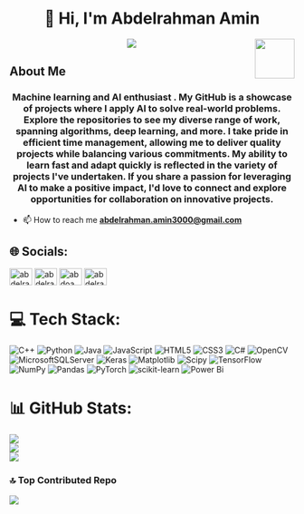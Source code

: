 <h1 align="center">👋 Hi, I'm Abdelrahman Amin  </h1>
<!-- <img width="250" align="right" src="https://media1.tenor.com/m/y3BXgrI-FpIAAAAC/robot-ai.gif">
 -->
<!-- <img width="100" align="right" src="https://media.tenor.com/k_FD58xnsicAAAAi/work-internet.gif">
  -->


   <img width="70" align="right" src="https://media1.tenor.com/m/TWwip6b2x0kAAAAC/robot-wave-waving.gif">
<!-- Typing SVG by DenverCoder1 - https://github.com/DenverCoder1/readme-typing-svg -->
<p align="center">
  <a href="https://github.com/DenverCoder1/readme-typing-svg"><img src="https://readme-typing-svg.herokuapp.com/?lines=AI%20Engineer&font=Fira%20Code&center=true&width=440&height=45&color=f75c7e&vCenter=true&size=22"></a>
</p> 






## About Me
<h3 align="center">Machine learning and AI enthusiast . My GitHub is a showcase of projects where I apply AI to solve real-world problems. Explore the repositories to see my diverse range of work, spanning algorithms, deep learning, and more. I take pride in efficient time management, allowing me to deliver quality projects while balancing various commitments. My ability to learn fast and adapt quickly is reflected in the variety of projects I've undertaken. If you share a passion for leveraging AI to make a positive impact, I'd love to connect and explore opportunities for collaboration on innovative projects.</h3>

- 📫 How to reach me **abdelrahman.amin3000@gmail.com**
## 🌐 Socials:
<p align="left">
<a href="https://linkedin.com/in/abdelrahman-amin-825683245" target="blank"><img align="center" src="https://raw.githubusercontent.com/rahuldkjain/github-profile-readme-generator/master/src/images/icons/Social/linked-in-alt.svg" alt="abdelrahman-amin" height="30" width="40" /></a>
<a href="https://kaggle.com/abdelrahmanamiin" target="blank"><img align="center" src="https://raw.githubusercontent.com/rahuldkjain/github-profile-readme-generator/master/src/images/icons/Social/kaggle.svg" alt="abdelrahmanamiin" height="30" width="40" /></a>
<a href="https://codeforces.com/profile/abdoamin012" target="blank"><img align="center" src="https://raw.githubusercontent.com/rahuldkjain/github-profile-readme-generator/master/src/images/icons/Social/codeforces.svg" alt="abdoamin012" height="30" width="40" /></a>
<a href="https://www.leetcode.com/abdelrahman_amin" target="blank"><img align="center" src="https://raw.githubusercontent.com/rahuldkjain/github-profile-readme-generator/master/src/images/icons/Social/leet-code.svg" alt="abdelrahman_amin" height="30" width="40" /></a>
</p>

# 💻 Tech Stack:
![C++](https://img.shields.io/badge/c++-%2300599C.svg?style=for-the-badge&logo=c%2B%2B&logoColor=white) ![Python](https://img.shields.io/badge/python-3670A0?style=for-the-badge&logo=python&logoColor=ffdd54) ![Java](https://img.shields.io/badge/java-%23ED8B00.svg?style=for-the-badge&logo=openjdk&logoColor=white) ![JavaScript](https://img.shields.io/badge/javascript-%23323330.svg?style=for-the-badge&logo=javascript&logoColor=%23F7DF1E) ![HTML5](https://img.shields.io/badge/html5-%23E34F26.svg?style=for-the-badge&logo=html5&logoColor=white) ![CSS3](https://img.shields.io/badge/css3-%231572B6.svg?style=for-the-badge&logo=css3&logoColor=white) ![C#](https://img.shields.io/badge/c%23-%23239120.svg?style=for-the-badge&logo=csharp&logoColor=white) ![OpenCV](https://img.shields.io/badge/opencv-%23white.svg?style=for-the-badge&logo=opencv&logoColor=white) ![MicrosoftSQLServer](https://img.shields.io/badge/Microsoft%20SQL%20Server-CC2927?style=for-the-badge&logo=microsoft%20sql%20server&logoColor=white) ![Keras](https://img.shields.io/badge/Keras-%23D00000.svg?style=for-the-badge&logo=Keras&logoColor=white) ![Matplotlib](https://img.shields.io/badge/Matplotlib-%23ffffff.svg?style=for-the-badge&logo=Matplotlib&logoColor=black) ![Scipy](https://img.shields.io/badge/SciPy-%230C55A5.svg?style=for-the-badge&logo=scipy&logoColor=%white) ![TensorFlow](https://img.shields.io/badge/TensorFlow-%23FF6F00.svg?style=for-the-badge&logo=TensorFlow&logoColor=white) ![NumPy](https://img.shields.io/badge/numpy-%23013243.svg?style=for-the-badge&logo=numpy&logoColor=white) ![Pandas](https://img.shields.io/badge/pandas-%23150458.svg?style=for-the-badge&logo=pandas&logoColor=white) ![PyTorch](https://img.shields.io/badge/PyTorch-%23EE4C2C.svg?style=for-the-badge&logo=PyTorch&logoColor=white) ![scikit-learn](https://img.shields.io/badge/scikit--learn-%23F7931E.svg?style=for-the-badge&logo=scikit-learn&logoColor=white) ![Power Bi](https://img.shields.io/badge/power_bi-F2C811?style=for-the-badge&logo=powerbi&logoColor=black)
# 📊 GitHub Stats:
![](https://github-readme-stats.vercel.app/api?username=Abdelrahman-Amen&theme=dark&hide_border=false&include_all_commits=false&count_private=false)<br/>
![](https://github-readme-streak-stats.herokuapp.com/?user=Abdelrahman-Amen&theme=dark&hide_border=false)<br/>
![](https://github-readme-stats.vercel.app/api/top-langs/?username=Abdelrahman-Amen&theme=dark&hide_border=false&include_all_commits=false&count_private=false&layout=compact)

### 🔝 Top Contributed Repo
![](https://github-contributor-stats.vercel.app/api?username=Abdelrahman-Amen&limit=5&theme=dark&combine_all_yearly_contributions=true)




 

<!-- Proudly created with GPRM ( https://gprm.itsvg.in ) -->


